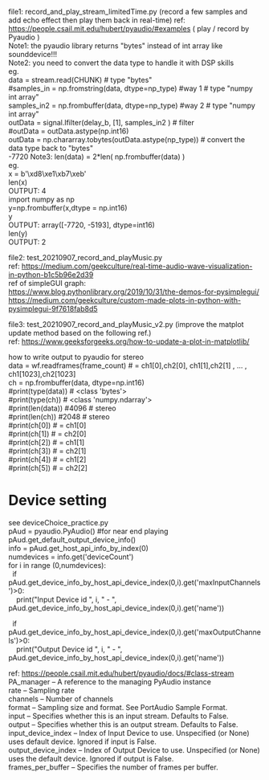 file1: record_and_play_stream_limitedTime.py    (record a few samples and add echo effect then play them back in real-time)
ref:  
https://people.csail.mit.edu/hubert/pyaudio/#examples  ( play / record by Pyaudio )      
Note1: the pyaudio library returns "bytes"  instead of int array like sounddevice!!!     
Note2: you need to convert the data type to handle it with DSP skills  
eg.     
    data = stream.read(CHUNK)     # type "bytes"      
    #samples_in = np.fromstring(data, dtype=np_type)    #way 1  # type "numpy int array"    
    samples_in2 = np.frombuffer(data, dtype=np_type)    #way 2  # type "numpy int array"   
    outData = signal.lfilter(delay_b, [1], samples_in2 )  # filter   
    #outData = outData.astype(np.int16)    
    outData = np.chararray.tobytes(outData.astype(np_type))  # convert the data type back to "bytes"     
    -7720
Note3: len(data) = 2*len( np.frombuffer(data) )  
eg.     
x = b'\xd8\xe1\xb7\xeb'   
len(x)   
OUTPUT: 4     
import numpy as np    
y=np.frombuffer(x,dtype = np.int16)    
y    
OUTPUT: array([-7720, -5193], dtype=int16)    
len(y)    
OUTPUT: 2    
   
file2: test_20210907_record_and_playMusic.py   
ref: https://medium.com/geekculture/real-time-audio-wave-visualization-in-python-b1c5b96e2d39     
ref of simpleGUI graph:     
https://www.blog.pythonlibrary.org/2019/10/31/the-demos-for-pysimplegui/      
https://medium.com/geekculture/custom-made-plots-in-python-with-pysimplegui-9f7618fab8d5       
     
file3: test_20210907_record_and_playMusic_v2.py   (improve the matplot update method based on the following ref.)     
ref: https://www.geeksforgeeks.org/how-to-update-a-plot-in-matplotlib/  


how to write output to pyaudio for stereo    
data = wf.readframes(frame_count)  # = ch1[0],ch2[0], ch1[1],ch2[1] , ... , ch1[1023],ch2[1023]     
ch = np.frombuffer(data, dtype=np.int16)    
#print(type(data))  # <class 'bytes'>    
#print(type(ch))     # <class 'numpy.ndarray'>   
#print(len(data))  #4096  # stereo   
#print(len(ch))     #2048  # stereo   
#print(ch[0])   # = ch1[0]     
#print(ch[1])   # = ch2[0]     
#print(ch[2])   # = ch1[1]     
#print(ch[3])   # = ch2[1]      
#print(ch[4])   # = ch1[2]     
#print(ch[5])   # = ch2[2]   

# Device setting   
see deviceChoice_practice.py    
pAud = pyaudio.PyAudio()  #for near end playing
pAud.get_default_output_device_info()   
info = pAud.get_host_api_info_by_index(0)   
numdevices = info.get('deviceCount')    
for i in range (0,numdevices):    
&nbsp;&nbsp;if pAud.get_device_info_by_host_api_device_index(0,i).get('maxInputChannels')>0:   
&nbsp;&nbsp;&nbsp;&nbsp;print("Input Device id ", i, " - ", pAud.get_device_info_by_host_api_device_index(0,i).get('name'))   
  
&nbsp;&nbsp;if pAud.get_device_info_by_host_api_device_index(0,i).get('maxOutputChannels')>0:     
&nbsp;&nbsp;&nbsp;&nbsp;print("Output Device id ", i, " - ", pAud.get_device_info_by_host_api_device_index(0,i).get('name'))       

ref: https://people.csail.mit.edu/hubert/pyaudio/docs/#class-stream     
PA_manager – A reference to the managing PyAudio instance   
rate – Sampling rate   
channels – Number of channels   
format – Sampling size and format. See PortAudio Sample Format.   
input – Specifies whether this is an input stream. Defaults to False.   
output – Specifies whether this is an output stream. Defaults to False.   
input_device_index – Index of Input Device to use. Unspecified (or None) uses default device. Ignored if input is False.   
output_device_index – Index of Output Device to use. Unspecified (or None) uses the default device. Ignored if output is False.   
frames_per_buffer – Specifies the number of frames per buffer.   
